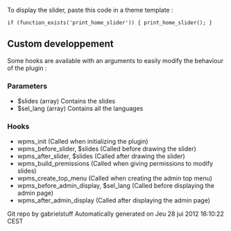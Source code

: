 To display the slider, paste this code in a theme template :

   `if (function_exists('print_home_slider')) {
      print_home_slider();
   }`

## Custom developpement

Some hooks are available with an arguments to easily modify the behaviour of the plugin :

### Parameters

- $slides (array) Contains the slides
- $sel\_lang (array) Contains all the languages

### Hooks

- wpms\_init (Called when initializing the plugin)
- wpms\_before\_slider, $slides (Called before drawing the slider)
- wpms\_after\_slider, $slides (Called after drawing the slider)
- wpms\_build\_premissions (Called when giving permissions to modify slides)
- wpms\_create\_top\_menu (Called when creating the admin top menu)
- wpms\_before\_admin\_display, $sel\_lang (Called before displaying the admin page)
- wpms\_after\_admin\_display (Called after displaying the admin page)

Git repo by gabrielstuff
Automatically generated on Jeu 28 jui 2012 16:10:22 CEST
